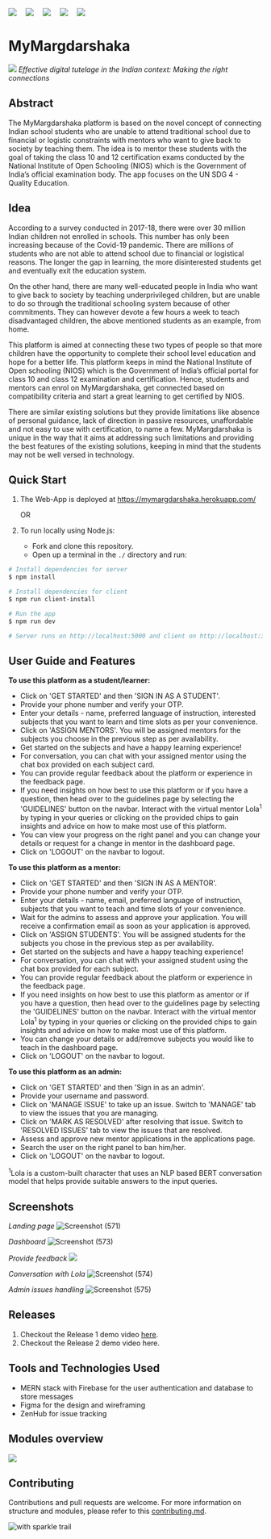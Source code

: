 <p>
  <img src="https://img.shields.io/badge/frontend-react-%23ff69b4">&emsp;
  <img src="https://img.shields.io/badge/database-mongodb-green">&emsp;
  <img src="https://img.shields.io/badge/backend-express-lightgrey">&emsp;
  <img src="https://img.shields.io/badge/BaaS-firebase-important">&emsp;
  <img src="https://img.shields.io/badge/build-success-success">
</p>

# MyMargdarshaka

<img src="client/src/assets/main-logo.svg" />
<i>Effective digital tutelage in the Indian context: Making the right connections</i>

## Abstract
The MyMargdarshaka platform is based on the novel concept of connecting Indian school students who are unable to attend traditional school due to financial or logistic constraints with mentors who want to give back to society by teaching them. The idea is to mentor these students with the goal of taking the class 10 and 12 certification exams conducted by the National Institute of Open Schooling (NIOS) which is the Government of India’s official examination body. The app focuses on the UN SDG 4 - Quality Education.

## Idea
According to a survey conducted in 2017-18, there were over 30 million Indian children not enrolled in schools. This number has only been increasing because of the Covid-19 pandemic. There are millions of students who are not able to attend school due to financial or logistical reasons. The longer the gap in learning, the more disinterested students get and eventually exit the education system.

On the other hand, there are many well-educated people in India who want to give back to society by teaching underprivileged children, but are unable to do so through the traditional schooling system because of other commitments. They can however devote a few hours a week to teach disadvantaged children, the above mentioned students as an example, from home. 

This platform is aimed at connecting these two types of people so that more children have the opportunity to complete their school level education and hope for a better life. This platform keeps in mind the National Institute of Open schooling (NIOS) which is the Government of India’s official portal for class 10 and class 12 examination and certification. Hence, students and mentors can enrol on MyMargdarshaka, get connected based on compatibility criteria and start a great learning to get certified by NIOS.

There are similar existing solutions but they provide limitations like absence of personal guidance, lack of direction in passive resources, unaffordable and not easy to use with certification, to name a few. MyMargdarshaka is unique in the way that it aims at addressing such limitations and providing the best features of the existing solutions, keeping in mind that the students may not be well versed in technology.

## Quick Start
1. The Web-App is deployed at https://mymargdarshaka.herokuapp.com/

    OR
2. To run locally using Node.js: 
    * Fork and clone this repository.
    * Open up a terminal in the `./` directory and run:

```bash
# Install dependencies for server
$ npm install

# Install dependencies for client
$ npm run client-install

# Run the app
$ npm run dev

# Server runs on http://localhost:5000 and client on http://localhost:3000
```

## User Guide and Features
**To use this platform as a student/learner:**
* Click on 'GET STARTED' and then 'SIGN IN AS A STUDENT'.
* Provide your phone number and verify your OTP. 
* Enter your details - name, preferred language of instruction, interested subjects that you want to learn and time slots as per your convenience.
* Click on 'ASSIGN MENTORS'. You will be assigned mentors for the subjects you choose in the previous step as per availability.
* Get started on the subjects and have a happy learning experience!
* For conversation, you can chat with your assigned mentor using the chat box provided on each subject card.
* You can provide regular feedback about the platform or experience in the feedback page.
* If you need insights on how best to use this platform or if you have a question, then head over to the guidelines page by selecting the 'GUIDELINES' button on the navbar. Interact with the virtual mentor Lola<sup>1</sup> by typing in your queries or clicking on the provided chips to gain insights and advice on how to make most use of this platform.
* You can view your progress on the right panel and you can change your details or request for a change in mentor in the dashboard page.
* Click on 'LOGOUT' on the navbar to logout.

**To use this platform as a mentor:**
* Click on 'GET STARTED' and then 'SIGN IN AS A MENTOR'.
* Provide your phone number and verify your OTP. 
* Enter your details - name, email, preferred language of instruction, subjects that you want to teach and time slots of your convenience.
* Wait for the admins to assess and approve your application. You will receive a confirmation email as soon as your application is approved.
* Click on 'ASSIGN STUDENTS'. You will be assigned students for the subjects you chose in the previous step as per availability.
* Get started on the subjects and have a happy teaching experience!
* For conversation, you can chat with your assigned student using the chat box provided for each subject.
* You can provide regular feedback about the platform or experience in the feedback page.
* If you need insights on how best to use this platform as amentor or if you have a question, then head over to the guidelines page by selecting the 'GUIDELINES' button on the navbar. Interact with the virtual mentor Lola<sup>1</sup> by typing in your queries or clicking on the provided chips to gain insights and advice on how to make most use of this platform.
* You can change your details or add/remove subjects you would like to teach in the dashboard page.
* Click on 'LOGOUT' on the navbar to logout.

**To use this platform as an admin:**
* Click on 'GET STARTED' and then 'Sign in as an admin'.
* Provide your username and password.
* Click on 'MANAGE ISSUE' to take up an issue. Switch to 'MANAGE' tab to view the issues that you are managing.
* Click on 'MARK AS RESOLVED' after resolving that issue. Switch to 'RESOLVED ISSUES' tab to view the issues that are resolved.
* Assess and approve new mentor applications in the applications page.
* Search the user on the right panel to ban him/her.
* Click on 'LOGOUT' on the navbar to logout.

<sup>1</sup>Lola is a custom-built character that uses an NLP based BERT conversation model that helps provide suitable answers to the input queries.

## Screenshots
*Landing page*
![Screenshot (571)](https://user-images.githubusercontent.com/58718144/144431616-81269f16-7ca3-43c0-95c2-9621c7b36fe8.png)

*Dashboard*
![Screenshot (573)](https://user-images.githubusercontent.com/58718144/144431721-825bb9bf-4363-40b6-a1d5-2015fe139333.png)

*Provide feedback*
<img src="./screenshots/Screenshot-Feedback.png"><img/>

*Conversation with Lola*
![Screenshot (574)](https://user-images.githubusercontent.com/58718144/144431767-626cef37-5e39-48ed-8ff4-015b5cb9e2c2.png)

*Admin issues handling*
![Screenshot (575)](https://user-images.githubusercontent.com/58718144/144432075-58073d12-6fa6-4307-a099-2a3f061483dc.png)

## Releases
1. Checkout the Release 1 demo video [here](https://www.youtube.com/watch?v=iYpwh7IrSR8).
2. Checkout the Release 2 demo video here.

## Tools and Technologies Used
* MERN stack with Firebase for the user authentication and database to store messages
* Figma for the design and wireframing
* ZenHub for issue tracking

## Modules overview
<img src="./arch.png"><img/>

## Contributing 
Contributions and pull requests are welcome. For more information on structure and modules, please refer to this [contributing.md](contributing.md).

![with sparkle trail](https://user-images.githubusercontent.com/58718144/144436410-0e558801-4f2a-4ffd-836e-0a26ecc75021.gif)
